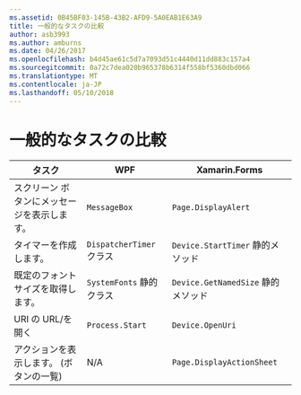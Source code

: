 ```yaml
---
ms.assetid: 0B45BF03-145B-43B2-AFD9-5A0EAB1E63A9
title: 一般的なタスクの比較
author: asb3993
ms.author: amburns
ms.date: 04/26/2017
ms.openlocfilehash: b4d45ae61c5d7a7093d51c4440d11dd883c157a4
ms.sourcegitcommit: 0a72c7dea020b965378b6314f558bf5360dbd066
ms.translationtype: MT
ms.contentlocale: ja-JP
ms.lasthandoff: 05/10/2018
---
```

# <a name="common-tasks-comparison"></a>一般的なタスクの比較

| タスク | WPF | Xamarin.Forms |
|--- |--- |--- |
|スクリーン ボタンにメッセージを表示します。|`MessageBox`|`Page.DisplayAlert`|
|タイマーを作成します。|`DispatcherTimer` クラス|`Device.StartTimer` 静的メソッド|
|既定のフォント サイズを取得します。|`SystemFonts` 静的クラス|`Device.GetNamedSize` 静的メソッド|
|URI の URL/を開く|`Process.Start`|`Device.OpenUri`|
|アクションを表示します。 (ボタンの一覧)|N/A|`Page.DisplayActionSheet`|
